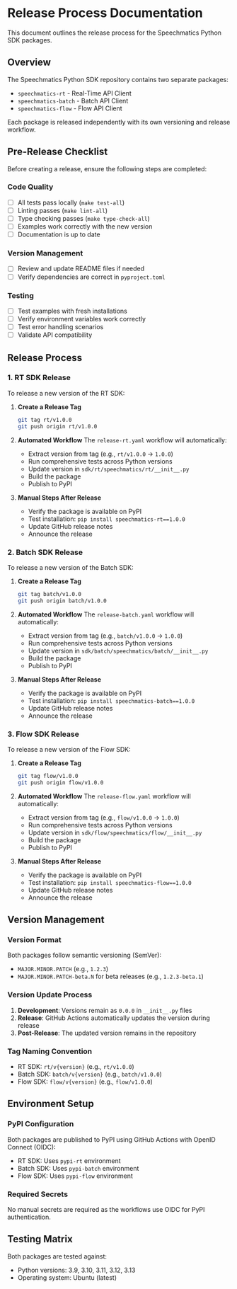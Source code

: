 # Release Process Documentation

This document outlines the release process for the Speechmatics Python SDK packages.

## Overview

The Speechmatics Python SDK repository contains two separate packages:
- `speechmatics-rt` - Real-Time API Client
- `speechmatics-batch` - Batch API Client
- `speechmatics-flow` - Flow API Client

Each package is released independently with its own versioning and release workflow.

## Pre-Release Checklist

Before creating a release, ensure the following steps are completed:

### Code Quality
- [ ] All tests pass locally (`make test-all`)
- [ ] Linting passes (`make lint-all`)
- [ ] Type checking passes (`make type-check-all`)
- [ ] Examples work correctly with the new version
- [ ] Documentation is up to date

### Version Management
- [ ] Review and update README files if needed
- [ ] Verify dependencies are correct in `pyproject.toml`

### Testing
- [ ] Test examples with fresh installations
- [ ] Verify environment variables work correctly
- [ ] Test error handling scenarios
- [ ] Validate API compatibility

## Release Process

### 1. RT SDK Release

To release a new version of the RT SDK:

1. **Create a Release Tag**
   ```bash
   git tag rt/v1.0.0
   git push origin rt/v1.0.0
   ```

2. **Automated Workflow**
   The `release-rt.yaml` workflow will automatically:
   - Extract version from tag (e.g., `rt/v1.0.0` → `1.0.0`)
   - Run comprehensive tests across Python versions
   - Update version in `sdk/rt/speechmatics/rt/__init__.py`
   - Build the package
   - Publish to PyPI

3. **Manual Steps After Release**
   - Verify the package is available on PyPI
   - Test installation: `pip install speechmatics-rt==1.0.0`
   - Update GitHub release notes
   - Announce the release

### 2. Batch SDK Release

To release a new version of the Batch SDK:

1. **Create a Release Tag**
   ```bash
   git tag batch/v1.0.0
   git push origin batch/v1.0.0
   ```

2. **Automated Workflow**
   The `release-batch.yaml` workflow will automatically:
   - Extract version from tag (e.g., `batch/v1.0.0` → `1.0.0`)
   - Run comprehensive tests across Python versions
   - Update version in `sdk/batch/speechmatics/batch/__init__.py`
   - Build the package
   - Publish to PyPI

3. **Manual Steps After Release**
   - Verify the package is available on PyPI
   - Test installation: `pip install speechmatics-batch==1.0.0`
   - Update GitHub release notes
   - Announce the release

### 3. Flow SDK Release

To release a new version of the Flow SDK:

1. **Create a Release Tag**
   ```bash
   git tag flow/v1.0.0
   git push origin flow/v1.0.0
   ```

2. **Automated Workflow**
   The `release-flow.yaml` workflow will automatically:
   - Extract version from tag (e.g., `flow/v1.0.0` → `1.0.0`)
   - Run comprehensive tests across Python versions
   - Update version in `sdk/flow/speechmatics/flow/__init__.py`
   - Build the package
   - Publish to PyPI

3. **Manual Steps After Release**
   - Verify the package is available on PyPI
   - Test installation: `pip install speechmatics-flow==1.0.0`
   - Update GitHub release notes
   - Announce the release

## Version Management

### Version Format
Both packages follow semantic versioning (SemVer):
- `MAJOR.MINOR.PATCH` (e.g., `1.2.3`)
- `MAJOR.MINOR.PATCH-beta.N` for beta releases (e.g., `1.2.3-beta.1`)

### Version Update Process
1. **Development**: Versions remain as `0.0.0` in `__init__.py` files
2. **Release**: GitHub Actions automatically updates the version during release
3. **Post-Release**: The updated version remains in the repository

### Tag Naming Convention
- RT SDK: `rt/v{version}` (e.g., `rt/v1.0.0`)
- Batch SDK: `batch/v{version}` (e.g., `batch/v1.0.0`)
- Flow SDK: `flow/v{version}` (e.g., `flow/v1.0.0`)

## Environment Setup

### PyPI Configuration
Both packages are published to PyPI using GitHub Actions with OpenID Connect (OIDC):
- RT SDK: Uses `pypi-rt` environment
- Batch SDK: Uses `pypi-batch` environment
- Flow SDK: Uses `pypi-flow` environment

### Required Secrets
No manual secrets are required as the workflows use OIDC for PyPI authentication.

## Testing Matrix

Both packages are tested against:
- Python versions: 3.9, 3.10, 3.11, 3.12, 3.13
- Operating system: Ubuntu (latest)

